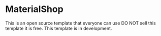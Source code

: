 # MaterialShop
This is an open source template that everyone can use DO NOT sell this template it is free.
This template is in development.

